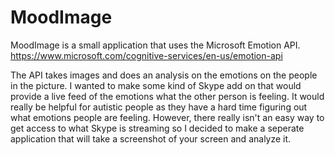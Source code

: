 MoodImage
======
MoodImage is a small application that uses the Microsoft Emotion API.
https://www.microsoft.com/cognitive-services/en-us/emotion-api

The API takes images and does an analysis on the emotions on the people in the picture. I wanted to make some kind of Skype add on that would provide a live feed of the emotions what the other person is feeling. 
It would really be helpful for autistic people as they have a hard time figuring out what emotions people are feeling. However, there really isn't an easy way to get access to what Skype is streaming so I decided to make a seperate application that will take a screenshot of your screen and analyze it.

